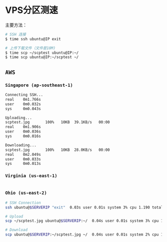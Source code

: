 # VPS分区测速

主要方法：
```sh
# SSH 连接
$ time ssh ubuntu@IP exit

# 上传下载文件（文件是10M)
$ time scp ~/scptest ubuntu@IP:~/
$ time scp ubuntu@IP:~/scptest ~/
```

## `AWS`

### `Singapore (ap-southeast-1)`

```sh
Connecting SSH...
real    0m1.766s
user    0m0.032s
sys     0m0.043s

Uploading...
scptest.jpg       100%   10KB  39.1KB/s   00:00
real    0m1.906s
user    0m0.036s
sys     0m0.016s

Downloading...
scptest.jpg       100%   10KB  28.0KB/s   00:00
real    0m2.049s
user    0m0.033s
sys     0m0.013s
```

### `Virginia (us-east-1)`
```sh

```

### `Ohio (us-east-2)`
```sh
# SSH Connection
ssh ubuntu@$SERVERIP "exit"  0.03s user 0.01s system 3% cpu 1.190 total

# Upload
scp ~/scptest.jpg ubuntu@$SERVERIP:~/  0.04s user 0.01s system 3% cpu 1.554 total

# Download
scp ubuntu@$SERVERIP:~/scptest.jpg ~/  0.04s user 0.01s system 2% cpu 1.582 total
```